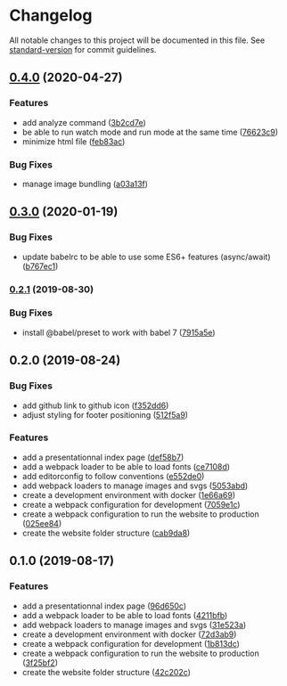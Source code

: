 # Changelog

All notable changes to this project will be documented in this file. See [standard-version](https://github.com/conventional-changelog/standard-version) for commit guidelines.

## [0.4.0](https://github.com/antoine-amara/staticpack/compare/v0.3.0...v0.4.0) (2020-04-27)


### Features

* add analyze command ([3b2cd7e](https://github.com/antoine-amara/staticpack/commit/3b2cd7e3d745e7605ebb8f7a68a47ceff2d64408))
* be able to run watch mode and run mode at the same time ([76623c9](https://github.com/antoine-amara/staticpack/commit/76623c92fb561105a876bfef791bdd6f8c5fea7e))
* minimize html file ([feb83ac](https://github.com/antoine-amara/staticpack/commit/feb83ac1d4394154c588bd355fa15401e29ee5a1))


### Bug Fixes

* manage image bundling ([a03a13f](https://github.com/antoine-amara/staticpack/commit/a03a13fb3e0c9ac77375f1d0d746e96eacb1100d))

## [0.3.0](https://github.com/antoine-amara/staticpack/compare/v0.2.1...v0.3.0) (2020-01-19)


### Bug Fixes

* update babelrc to be able to use some ES6+ features (async/await) ([b767ec1](https://github.com/antoine-amara/staticpack/commit/b767ec1441b8733b0fc8215a1afcd8d99da386ee))

### [0.2.1](https://github.com/antoine-amara/staticpack/compare/v0.2.0...v0.2.1) (2019-08-30)


### Bug Fixes

* install @babel/preset to work with babel 7 ([7915a5e](https://github.com/antoine-amara/staticpack/commit/7915a5e))

## 0.2.0 (2019-08-24)


### Bug Fixes

* add github link to github icon ([f352dd6](https://github.com/antoine-amara/staticpack/commit/f352dd6))
* adjust styling for footer positioning ([512f5a9](https://github.com/antoine-amara/staticpack/commit/512f5a9))


### Features

* add a presentationnal index page ([def58b7](https://github.com/antoine-amara/staticpack/commit/def58b7))
* add a webpack loader to be able to load fonts ([ce7108d](https://github.com/antoine-amara/staticpack/commit/ce7108d))
* add editorconfig to follow conventions ([e552de0](https://github.com/antoine-amara/staticpack/commit/e552de0))
* add webpack loaders to manage images and svgs ([5053abd](https://github.com/antoine-amara/staticpack/commit/5053abd))
* create a development environment with docker ([1e66a69](https://github.com/antoine-amara/staticpack/commit/1e66a69))
* create a webpack configuration for development ([7059e1c](https://github.com/antoine-amara/staticpack/commit/7059e1c))
* create a webpack configuration to run the website to production ([025ee84](https://github.com/antoine-amara/staticpack/commit/025ee84))
* create the website folder structure ([cab9da8](https://github.com/antoine-amara/staticpack/commit/cab9da8))

## 0.1.0 (2019-08-17)


### Features

* add a presentationnal index page ([96d650c](https://github.com/antoine-amara/staticpack/commit/96d650c))
* add a webpack loader to be able to load fonts ([4211bfb](https://github.com/antoine-amara/staticpack/commit/4211bfb))
* add webpack loaders to manage images and svgs ([31e523a](https://github.com/antoine-amara/staticpack/commit/31e523a))
* create a development environment with docker ([72d3ab9](https://github.com/antoine-amara/staticpack/commit/72d3ab9))
* create a webpack configuration for development ([1b813dc](https://github.com/antoine-amara/staticpack/commit/1b813dc))
* create a webpack configuration to run the website to production ([3f25bf2](https://github.com/antoine-amara/staticpack/commit/3f25bf2))
* create the website folder structure ([42c202c](https://github.com/antoine-amara/staticpack/commit/42c202c))
